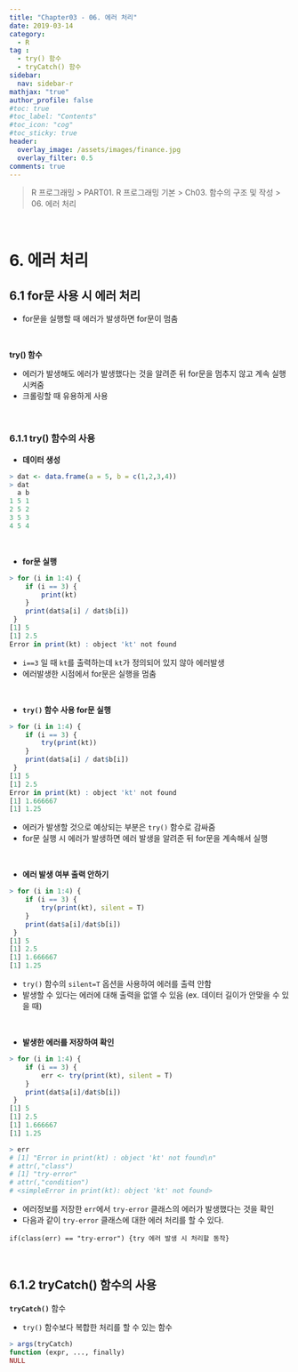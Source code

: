 ```yaml
---
title: "Chapter03 - 06. 에러 처리"
date: 2019-03-14
category:
  - R
tag :
  - try() 함수
  - tryCatch() 함수
sidebar:
  nav: sidebar-r
mathjax: "true"
author_profile: false
#toc: true
#toc_label: "Contents"
#toc_icon: "cog"
#toc_sticky: true
header:
  overlay_image: /assets/images/finance.jpg
  overlay_filter: 0.5
comments: true
---
```

> R 프로그래밍 > PART01. R 프로그래밍 기본 > Ch03. 함수의 구조 및 작성 > 06. 에러 처리

<br>

#  6. 에러 처리

## 6.1 for문 사용 시 에러 처리

- for문을 실행할 때 에러가 발생하면 for문이 멈춤

<br>

**try() 함수**
- 에러가 발생해도 에러가 발생했다는 것을 알려준 뒤 for문을 멈추지 않고 계속 실행시켜줌
- 크롤링할 때 유용하게 사용

<br>

### 6.1.1 try() 함수의 사용

- **데이터 생성**
```R
> dat <- data.frame(a = 5, b = c(1,2,3,4))
> dat
  a b
1 5 1
2 5 2
3 5 3
4 5 4
```

<br>

- **for문 실행**
```R
> for (i in 1:4) {
	if (i == 3) {
		print(kt)
	}
	print(dat$a[i] / dat$b[i])
 }
[1] 5
[1] 2.5
Error in print(kt) : object 'kt' not found
```

- `i==3` 일 때 `kt`를 출력하는데 `kt`가 정의되어 있지 않아 에러발생
- 에러발생한 시점에서 for문은 실행을 멈춤

<br>

- **`try()` 함수 사용 for문 실행**
```R
> for (i in 1:4) {
	if (i == 3) {
		try(print(kt))
	}
	print(dat$a[i] / dat$b[i])
 }
[1] 5
[1] 2.5
Error in print(kt) : object 'kt' not found
[1] 1.666667
[1] 1.25
```

- 에러가 발생할 것으로 예상되는 부분은 `try()` 함수로 감싸줌
- for문 실행 시 에러가 발생하면 에러 발생을 알려준 뒤 for문을 계속해서 실행

<br>

- **에러 발생 여부 출력 안하기**
```R
> for (i in 1:4) {
	if (i == 3) {
		try(print(kt), silent = T)
	}
	print(dat$a[i]/dat$b[i])
 }
[1] 5
[1] 2.5
[1] 1.666667
[1] 1.25
```

- `try()` 함수의 `silent=T` 옵션을 사용하여 에러를 출력 안함
- 발생할 수 있다는 에러에 대해 출력을 없앨 수 있음 (ex. 데이터 길이가 안맞을 수 있을 때)

<br>

- **발생한 에러를 저장하여 확인**
```R
> for (i in 1:4) {
	if (i == 3) {
		err <- try(print(kt), silent = T)
	}
	print(dat$a[i]/dat$b[i])
 }
[1] 5
[1] 2.5
[1] 1.666667
[1] 1.25
```
```R
> err
# [1] "Error in print(kt) : object 'kt' not found\n"
# attr(,"class")
# [1] "try-error"
# attr(,"condition")
# <simpleError in print(kt): object 'kt' not found>
```

- 에러정보를 저장한 `err`에서 `try-error` 클래스의 에러가 발생했다는 것을 확인
- 다음과 같이 `try-error` 클래스에 대한 에러 처리를 할 수 있다.
```
if(class(err) == "try-error") {try 에러 발생 시 처리할 동작}
```

<br>

## 6.1.2 tryCatch() 함수의 사용

**`tryCatch()`** 함수
- `try()` 함수보다 복합한 처리를 할 수 있는 함수
```R
> args(tryCatch)
function (expr, ..., finally)
NULL
```

